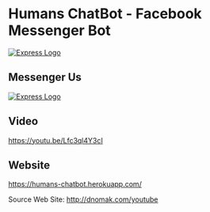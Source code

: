 # Humans ChatBot - Facebook Messenger Bot
[![Express Logo](http://yavuzz.com/humans-chatbot/messenger_code.jpg)](https://humas-chatbot.herokuapp.com/)

## Messenger Us
[![Express Logo](http://yavuzz.com/humans-chatbot/fb_connect.png)](https://m.me/825654834274575)

## Video
https://youtu.be/Lfc3ql4Y3cI

## Website
https://humans-chatbot.herokuapp.com/

Source Web Site: http://dnomak.com/youtube